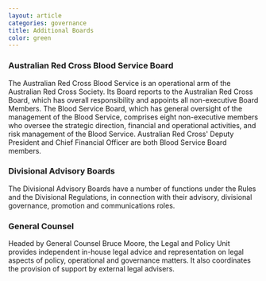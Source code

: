 ```yaml
---
layout: article
categories: governance
title: Additional Boards
color: green
---
```


### Australian Red Cross Blood Service Board

The Australian Red Cross Blood Service is an operational arm of the Australian Red Cross Society. Its Board reports to the Australian Red Cross Board, which has overall responsibility and appoints all non-executive Board Members. The Blood Service Board, which has general oversight of the management of the Blood Service, comprises eight non-executive members who oversee the strategic direction, financial and operational activities, and risk management of the Blood Service. Australian Red Cross' Deputy President and Chief Financial Officer are both Blood Service Board members.

### Divisional Advisory Boards

The Divisional Advisory Boards have a number of functions under the Rules and the Divisional Regulations, in connection with their advisory, divisional governance, promotion and communications roles.

### General Counsel

Headed by General Counsel Bruce Moore, the Legal and Policy Unit provides independent in-house legal advice and representation on legal aspects of policy, operational and governance matters. It also coordinates the provision of support by external legal advisers.

